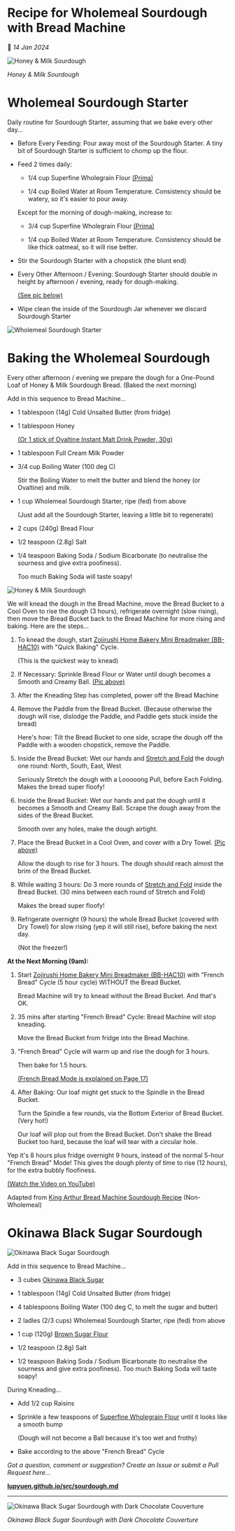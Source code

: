 # Recipe for Wholemeal Sourdough with Bread Machine

📝 _14 Jan 2024_

![Honey & Milk Sourdough](https://lupyuen.github.io/images/sourdough25.jpg)

_Honey & Milk Sourdough_

# Wholemeal Sourdough Starter

Daily routine for Sourdough Starter, assuming that we bake every other day...

-   Before Every Feeding: Pour away most of the Sourdough Starter. A tiny bit of Sourdough Starter is sufficient to chomp up the flour.

-   Feed 2 times daily:

    -   1/4 cup Superfine Wholegrain Flour [(Prima)](https://www.redmanshop.com/shop-by-category/baking-ingredients/flour/speciality-flour/000000000000103830.html)
    
    -   1/4 cup Boiled Water at Room Temperature. Consistency should be watery, so it's easier to pour away.

    Except for the morning of dough-making, increase to:

    -   3/4 cup Superfine Wholegrain Flour [(Prima)](https://www.redmanshop.com/shop-by-category/baking-ingredients/flour/speciality-flour/000000000000103830.html)
    
    -   1/4 cup Boiled Water at Room Temperature. Consistency should be like thick oatmeal, so it will rise better.

-   Stir the Sourdough Starter with a chopstick (the blunt end)

-   Every Other Afternoon / Evening: Sourdough Starter should double in height by afternoon / evening, ready for dough-making.

    [(See pic below)](https://lupyuen.github.io/images/sourdough2.jpg)

-   Wipe clean the inside of the Sourdough Jar whenever we discard Sourdough Starter

![Wholemeal Sourdough Starter](https://lupyuen.github.io/images/sourdough2.jpg)

# Baking the Wholemeal Sourdough

Every other afternoon / evening we prepare the dough for a One-Pound Loaf of Honey & Milk Sourdough Bread. (Baked the next morning)

Add in this sequence to Bread Machine...

-   1 tablespoon (14g) Cold Unsalted Butter (from fridge)

-   1 tablespoon Honey

    [(Or 1 stick of Ovaltine Instant Malt Drink Powder, 30g)](https://www.fairprice.com.sg/product/ovaltine-malt-drink-chocolate-820g-13058372)

-   1 tablespoon Full Cream Milk Powder 

-   3/4 cup Boiling Water (100 deg C)

    Stir the Boiling Water to melt the butter and blend the honey (or Ovaltine) and milk.

-   1 cup Wholemeal Sourdough Starter, ripe (fed) from above

    (Just add all the Sourdough Starter, leaving a little bit to regenerate)

-   2 cups (240g) Bread Flour

-   1/2 teaspoon (2.8g) Salt

-   1/4 teaspoon Baking Soda / Sodium Bicarbonate (to neutralise the sourness and give extra poofiness).

    Too much Baking Soda will taste soapy!

![Honey & Milk Sourdough](https://lupyuen.github.io/images/sourdough25.jpg)

We will knead the dough in the Bread Machine, move the Bread Bucket to a Cool Oven to rise the dough (3 hours), refrigerate overnight (slow rising), then move the Bread Bucket back to the Bread Machine for more rising and baking. Here are the steps...

1.  To knead the dough, start [Zojirushi Home Bakery Mini Breadmaker (BB-HAC10)](https://www.zojirushi.com/app/product/bbhac) with "Quick Baking" Cycle.

    (This is the quickest way to knead)

1.  If Necessary: Sprinkle Bread Flour or Water until dough becomes a Smooth and Creamy Ball. [(Pic above)](https://lupyuen.github.io/images/sourdough25.jpg)

1.  After the Kneading Step has completed, power off the Bread Machine

1.  Remove the Paddle from the Bread Bucket. (Because otherwise the dough will rise, dislodge the Paddle, and Paddle gets stuck inside the bread)

    Here's how: Tilt the Bread Bucket to one side, scrape the dough off the Paddle with a wooden chopstick, remove the Paddle.

1.  Inside the Bread Bucket: Wet our hands and [Stretch and Fold](https://www.theperfectloaf.com/how-to-stretch-and-fold-sourdough-bread-dough/) the dough one round: North, South, East, West

    Seriously Stretch the dough with a Looooong Pull, before Each Folding. Makes the bread super floofy!

1.  Inside the Bread Bucket: Wet our hands and pat the dough until it becomes a Smooth and Creamy Ball. Scrape the dough away from the sides of the Bread Bucket.

    Smooth over any holes, make the dough airtight.

1.  Place the Bread Bucket in a Cool Oven, and cover with a Dry Towel. [(Pic above)](https://lupyuen.github.io/images/sourdough25.jpg)

    Allow the dough to rise for 3 hours. The dough should reach almost the brim of the Bread Bucket.

1.  While waiting 3 hours: Do 3 more rounds of [Stretch and Fold](https://www.theperfectloaf.com/how-to-stretch-and-fold-sourdough-bread-dough/) inside the Bread Bucket. (30 mins between each round of Stretch and Fold)

    Makes the bread super floofy!

1.  Refrigerate overnight (9 hours) the whole Bread Bucket (covered with Dry Towel) for slow rising (yep it will still rise), before baking the next day.

    (Not the freezer!)

__At the Next Morning (9am):__

1.  Start [Zojirushi Home Bakery Mini Breadmaker (BB-HAC10)](https://www.zojirushi.com/app/product/bbhac) with "French Bread" Cycle (5 hour cycle) WITHOUT the Bread Bucket.

    Bread Machine will try to knead without the Bread Bucket. And that's OK.

1.  35 mins after starting "French Bread" Cycle: Bread Machine will stop kneading.

    Move the Bread Bucket from fridge into the Bread Machine.

1.  "French Bread" Cycle will warm up and rise the dough for 3 hours.

    Then bake for 1.5 hours.

    [(French Bread Mode is explained on Page 17)](https://www.zojirushi.com/servicesupport/manuals/manual_pdf/bb_hac10.pdf)

1.  After Baking: Our loaf might get stuck to the Spindle in the Bread Bucket.

    Turn the Spindle a few rounds, via the Bottom Exterior of Bread Bucket. (Very hot!)

    Our loaf will plop out from the Bread Bucket. Don't shake the Bread Bucket too hard, because the loaf will tear with a circular hole.

Yep it's 8 hours plus fridge overnight 9 hours, instead of the normal 5-hour "French Bread" Mode! This gives the dough plenty of time to rise (12 hours), for the extra bubbly floofiness.

[(Watch the Video on YouTube)](https://www.youtube.com/shorts/R7GI71rqUc8)

Adapted from [King Arthur Bread Machine Sourdough Recipe](https://www.kingarthurbaking.com/recipes/bread-machine-sourdough-bread-recipe) (Non-Wholemeal)

# Okinawa Black Sugar Sourdough

![Okinawa Black Sugar Sourdough](https://lupyuen.github.io/images/sourdough22.jpg)

Add in this sequence to Bread Machine...

-   3 cubes [Okinawa Black Sugar](https://lupyuen.github.io/images/sourdough23.jpg)

-   1 tablespoon (14g) Cold Unsalted Butter (from fridge)

-   4 tablespoons Boiling Water (100 deg C, to melt the sugar and butter)

-   2 ladles (2/3 cups) Wholemeal Sourdough Starter, ripe (fed) from above

-   1 cup (120g) [Brown Sugar Flour](https://lupyuen.github.io/images/sourdough24.jpg)

-   1/2 teaspoon (2.8g) Salt

-   1/2 teaspoon Baking Soda / Sodium Bicarbonate (to neutralise the sourness and give extra poofiness). Too much Baking Soda will taste soapy!

During Kneading...

-   Add 1/2 cup Raisins

-   Sprinkle a few teaspoons of [Superfine Wholegrain Flour](https://www.redmanshop.com/shop-by-category/baking-ingredients/flour/speciality-flour/000000000000103830.html) until it looks like a smooth bump

    (Dough will not become a Ball because it's too wet and frothy)

-   Bake according to the above "French Bread" Cycle

_Got a question, comment or suggestion? Create an Issue or submit a Pull Request here..._

[__lupyuen.github.io/src/sourdough.md__](https://github.com/lupyuen/lupyuen.github.io/blob/master/src/sourdough.md)

<hr>

![Okinawa Black Sugar Sourdough with Dark Chocolate Couverture](https://lupyuen.github.io/images/sourdough.jpg)

_Okinawa Black Sugar Sourdough with Dark Chocolate Couverture_
